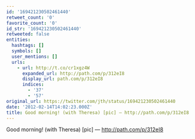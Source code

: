 ```yaml
---
id: '169421230502461440'
retweet_count: '0'
favorite_count: '0'
id_str: '169421230502461440'
retweeted: false
entities:
  hashtags: []
  symbols: []
  user_mentions: []
  urls:
    - url: http://t.co/cr1xgz4W
      expanded_url: http://path.com/p/312eI8
      display_url: path.com/p/312eI8
      indices:
        - '37'
        - '57'
original_url: https://twitter.com/jth/status/169421230502461440
date: '2012-02-14T14:02:23.000Z'
title: Good morning! (with Theresa) [pic] — http://path.com/p/312eI8
---
```


Good morning! (with Theresa) [pic] — http://path.com/p/312eI8